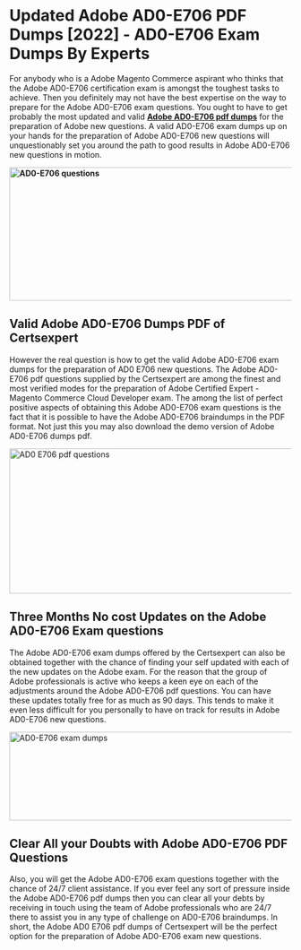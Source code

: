 <h1><strong>Updated Adobe AD0-E706 PDF Dumps [2022] - AD0-E706 Exam Dumps By Experts&nbsp;</strong></h1>
<p><span style="font-weight: 400;">For anybody who is a Adobe Magento Commerce aspirant who thinks that the Adobe AD0-E706 certification exam is amongst the toughest tasks to achieve. Then you definitely may not have the best expertise on the way to prepare for the Adobe AD0-E706 exam questions. You ought to have to get probably the most updated and valid <strong><a href="https://www.certsexpert.com/AD0-E706-pdf-questions.html">Adobe AD0-E706 pdf dumps</a></strong> for the preparation of Adobe new questions. A valid  AD0-E706 exam dumps up on your hands for the preparation of Adobe AD0-E706 new questions will unquestionably set you around the path to good results in Adobe AD0-E706 new questions in motion.</span></p>
<p><span style="font-weight: 400;"><strong><img style="display: block; margin-left: auto; margin-right: auto;" src="https://i.ibb.co/QXh983F/73475278-2429792180625311-4586132736837681152-n.jpg" alt="AD0-E706 questions" width="632" height="238" /></strong></span></p>
<h2><strong>Valid Adobe AD0-E706 Dumps PDF of Certsexpert</strong></h2>
<p><span style="font-weight: 400;">However the real question is how to get the valid Adobe AD0-E706 exam dumps for the preparation of AD0 E706 new questions. The Adobe AD0-E706 pdf questions supplied by the Certsexpert are among the finest and most verified modes for the preparation of Adobe Certified Expert - Magento Commerce Cloud Developer exam. The among the list of perfect positive aspects of obtaining this Adobe AD0-E706 exam questions is the fact that it is possible to have the Adobe AD0-E706 braindumps in the PDF format. Not just this you may also download the demo version of Adobe AD0-E706 dumps pdf.</span></p>
<p><span style="font-weight: 400;"><img style="display: block; margin-left: auto; margin-right: auto;" src="https://i.ibb.co/Jd8hN2L/76714008-3182067705200142-8735104740007870464-n.jpg" alt="AD0 E706 pdf questions" width="701" height="259" /></span></p>
<h2><strong>Three Months No cost Updates on the Adobe AD0-E706 Exam questions</strong></h2>
<p><span style="font-weight: 400;">The Adobe AD0-E706 exam dumps offered by the Certsexpert can also be obtained together with the chance of finding your self updated with each of the new updates on the Adobe exam. For the reason that the group of Adobe professionals is active who keeps a keen eye on each of the adjustments around the Adobe AD0-E706 pdf questions. You can have these updates totally free for as much as 90 days. This tends to make it even less difficult for you personally to have on track for results in Adobe AD0-E706 new questions.</span></p>
<p><span style="font-weight: 400;"><a href="https://www.certsexpert.com/AD0-E706-pdf-questions.html"><img style="display: block; margin-left: auto; margin-right: auto;" src="https://i.ibb.co/TMnKrkJ/75398236-424489711531572-5064688549987614720-n.jpg" alt="AD0-E706 exam dumps" width="714" height="158" /></a></span></p>
<h2><strong>Clear All your Doubts with Adobe AD0-E706 PDF Questions</strong></h2>
<p>Also, you will get the Adobe AD0-E706 exam questions together with the chance of 24/7 client assistance. If you ever feel any sort of pressure inside the Adobe AD0-E706 pdf dumps then you can clear all your debts by receiving in touch using the team of Adobe professionals who are 24/7 there to assist you in any type of challenge on  AD0-E706 braindumps. In short, the Adobe AD0 E706 pdf dumps of Certsexpert will be the perfect option for the preparation of Adobe AD0-E706 exam new questions.</p>

